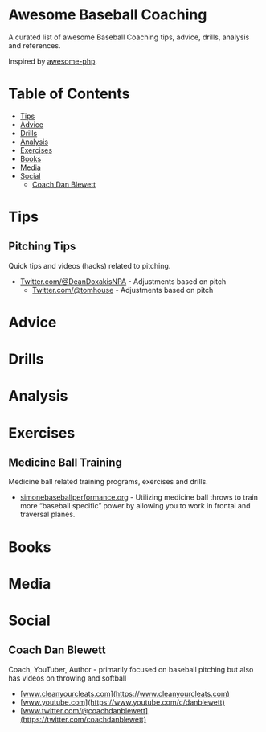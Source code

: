 # Awesome Baseball Coaching
A curated list of awesome Baseball Coaching tips, advice, drills, analysis and references.

Inspired by [awesome-php](https://github.com/ziadoz/awesome-php).

# Table of Contents

- [Tips](#Tips)
- [Advice](#Advice)
- [Drills](#Drills)
- [Analysis](#Analysis)
- [Exercises](#Exercises)
- [Books](#Books)
- [Media](#Media)
- [Social](#Social)
  - [Coach Dan Blewett](#coach-dan-blewett)
  
# Tips

## Pitching Tips
Quick tips and videos (hacks) related to pitching.
- [Twitter.com/@DeanDoxakisNPA](https://twitter.com/DeanDoxakisNPA/status/1544893116494364672) - Adjustments based on pitch
  - [Twitter.com/@tomhouse](https://twitter.com/tomhouse/status/1544850654736183297) - Adjustments based on pitch


# Advice

# Drills

# Analysis

# Exercises

## Medicine Ball Training
Medicine ball related training programs, exercises and drills.
- [simonebaseballperformance.org](https://simonebaseballperformance.org/2019/09/15/medicine-ball-training-exercises-programming-guidelines-and-more/) - Utilizing medicine ball throws to train more “baseball specific” power by allowing you to work in frontal and traversal planes.

# Books

# Media

# Social

## Coach Dan Blewett
Coach, YouTuber, Author - primarily focused on baseball pitching but also has videos on throwing and softball
- [www.cleanyourcleats.com](https://www.cleanyourcleats.com)
- [www.youtube.com](https://www.youtube.com/c/danblewett)
- [www.twitter.com/@coachdanblewett](https://twitter.com/coachdanblewett)

